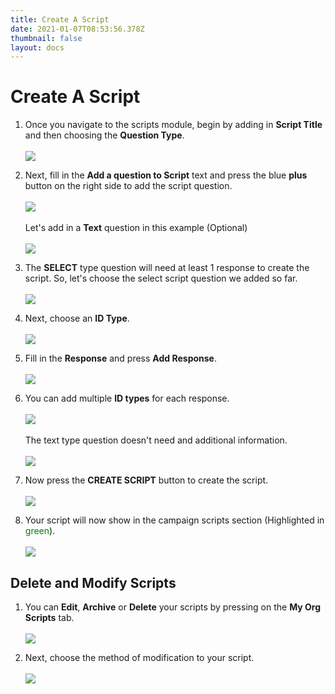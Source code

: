```yaml
---
title: Create A Script
date: 2021-01-07T08:53:56.378Z
thumbnail: false
layout: docs
---
```

# Create A Script

1. Once you navigate to the scripts module, begin by adding in **Script Title** and then choosing the **Question Type**.
<br><br>
![](../../images/scripts-step2.jpg)

2. Next, fill in the **Add a question to Script** text and press the blue **plus** button on the right side to add the script question.
<br><br>
![](../../images/scripts-step3.jpg)
<br><br>
Let's add in a **Text** question in this example (Optional)
<br><br>
![](../../images/scripts-step4.jpg)

3. The **SELECT** type question will need at least 1 response to create the script. So, let's choose the select script question we added so far.
<br><br>
![](../../images/scripts-step5.jpg)

4. Next, choose an **ID Type**.
<br><br>
![](../../images/scripts-step6.jpg)

5. Fill in the **Response** and press **Add Response**.
<br><br>
![](../../images/scripts-step7.jpg)

6. You can add multiple **ID types** for each response.
<br><br>
![](../../images/scripts-step8.jpg)
<br><br>
The text type question doesn't need and additional information.
<br><br>
![](../../images/scripts-step9.jpg)

7. Now press the **CREATE SCRIPT** button to create the script.
<br><br>
![](../../images/scripts-step10.jpg)

8. Your script will now show in the campaign scripts section (Highlighted in <span style="color:green">green</span>).
<br><br>
![](../../images/scripts-step11.jpg)

## Delete and Modify Scripts

1. You can **Edit**, **Archive** or **Delete** your scripts by pressing on the **My Org Scripts** tab.
<br><br>
![](../../images/scripts-step12.jpg)

2. Next, choose the method of modification to your script.
<br><br>
![](../../images/scripts-step13.jpg)

